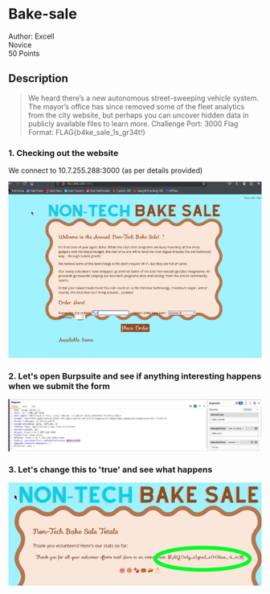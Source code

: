 # Bake-sale

Author: Excell<br>
Novice<br>
50 Points

## Description
>We heard there’s a new autonomous street-sweeping vehicle system. The mayor’s office has since
removed some of the fleet analytics from the city website, but perhaps you can uncover hidden data in
publicly available files to learn more. Challenge Port: 3000 Flag Format: FLAG{b4ke_sale_1s_gr34t!}



### 1. Checking out the website

We connect to 10.7.255.288:3000 (as per details provided)

<img src="files/cookie0.png" width="800"/>


### 2. Let's open Burpsuite and see if anything interesting happens when we submit the form

<img src="files/cookie2.png" width="800"/>

### 3. Let's change this to 'true' and see what happens

<img src="files/cookie1.png" width="800"/>
